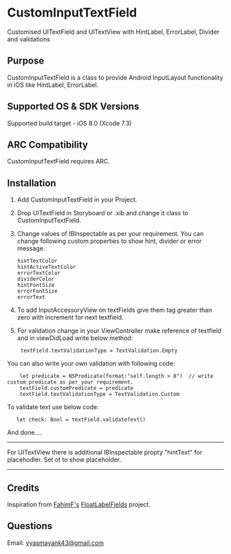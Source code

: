 # CustomInputTextField
Customised UITextField and UITextView with HintLabel, ErrorLabel, Divider and validations


## Purpose
CustomInputTextField is a class to provide Android InputLayout functionality in iOS like HintLabel, ErrorLabel.


## Supported OS & SDK Versions
Supported build target - iOS 8.0 (Xcode 7.3)


## ARC Compatibility
CustomInputTextField requires ARC.


## Installation

1. Add CustomInputTextField in your Project.
2. Drop UITextField in Storyboard or .xib and change it class to CustomInputTextField.
3. Change values of IBInspectable as per your requirement. You can change following custom properties to show hint, divider or error message.

       hintTextColor  
       hintActiveTextColor  
       errorTextColor  
       dividerColor  
       hintFontSize  
       errorFontSize  
       errorText  

4. To add InputAccessoryView on textFields give them tag greater than zero with increment for next textfield.

5. For validation change in your ViewController make reference of textfield and in viewDidLoad write below method:
        
        textField.textValidationType = TextValidation.Empty

You can also write your own validation with following code:
        
        let predicate = NSPredicate(format:"self.length > 8")  // write custom predicate as per your requirement.
        textField.customPredicate = predicate
        textField.textValidationType = TextValidation.Custom


To validate text use below code:
       
       let check: Bool = textField.validateText()
       
And done....

***
For UITextView there is additional IBInspectable propty "hintText" for placehodler. Set ot to show placeholder.
***

## Credits

Inspiration from [FahimF's](https://github.com/FahimF) [FloatLabelFields](https://github.com/FahimF/FloatLabelFields) project.


## Questions   
Email: vyasmayank43@gmail.com

